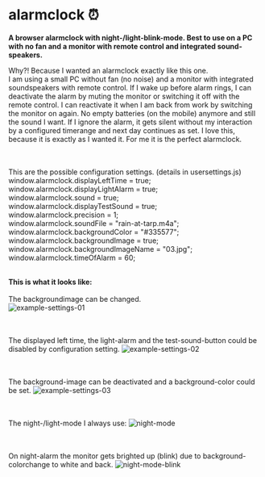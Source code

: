 # alarmclock :alarm_clock:
**A browser alarmclock with night-/light-blink-mode. Best to use on a PC with no fan and a monitor with remote control and integrated sound-speakers.**

Why?! Because I wanted an alarmclock exactly like this one. <br>
I am using a small PC without fan (no noise) and a monitor with integrated soundspeakers with remote control. If I wake up before alarm rings, I can deactivate the alarm by muting the monitor or switching it off with the remote control. I can reactivate it when I am back from work by switching the monitor on again. No empty batteries (on the mobile) anymore and still the sound I want. If I ignore the alarm, it gets silent without my interaction by a configured timerange and next day continues as set. I love this, because it is exactly as I wanted it. For me it is the perfect alarmclock. 

<br><br>
This are the possible configuration settings. (details in usersettings.js)<br>
window.alarmclock.displayLeftTime = true;<br>
window.alarmclock.displayLightAlarm = true;<br>
window.alarmclock.sound = true;<br>
window.alarmclock.displayTestSound = true;<br>
window.alarmclock.precision = 1;<br>
window.alarmclock.soundFile = "rain-at-tarp.m4a";<br>
window.alarmclock.backgroundColor = "#335577"; <br>
window.alarmclock.backgroundImage = true; <br>
window.alarmclock.backgroundImageName = "03.jpg"; <br>
window.alarmclock.timeOfAlarm = 60; <br><br>

**This is what it looks like:** <br><br>
The backgroundimage can be changed. <br>
![example-settings-01](https://github.com/Reinerth/alarmclock/assets/85163640/5c1341f2-bae9-4922-89d2-096e907389fc)

<br><br>
The displayed left time, the light-alarm and the test-sound-button could be disabled by configuration setting.
![example-settings-02](https://github.com/Reinerth/alarmclock/assets/85163640/f36c3094-ee68-423e-a6c7-ba8e099f0f6c)


<br><br>
The background-image can be deactivated and a background-color could be set.
![example-settings-03](https://github.com/Reinerth/alarmclock/assets/85163640/d9a3765a-4fcd-4408-a822-589f041ee578)


<br><br>
The night-/light-mode I always use: 
![night-mode](https://github.com/Reinerth/alarmclock/assets/85163640/92382707-cf5f-4e49-b222-58a6be9f34fd)

<br><br>
On night-alarm the monitor gets brighted up (blink) due to background-colorchange to white and back. 
![night-mode-blink](https://github.com/Reinerth/alarmclock/assets/85163640/a4c6b22a-982e-494e-beae-698f88674fc1)

<br><br><br><br><br><br>
